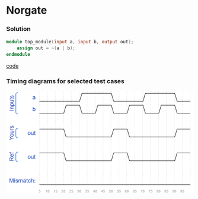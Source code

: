 # Norgate
### Solution
```Verilog
module top_module(input a, input b, output out);
    assign out = ~(a | b);
endmodule
```
[code](7.v)

### Timing diagrams for selected test cases
![result](https://github.com/Offliners/HDLBits-writeup/blob/main/Verilog%20Language/7/result.PNG)
